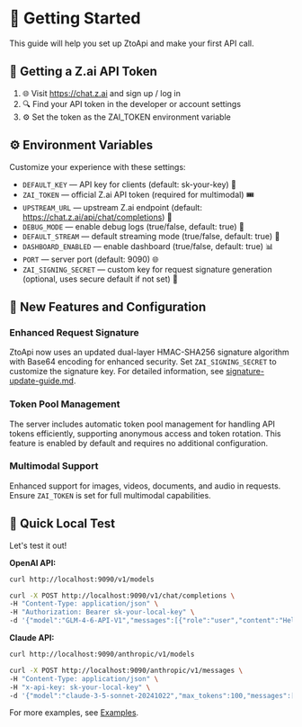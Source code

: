 # 🚀 Getting Started

This guide will help you set up ZtoApi and make your first API call.

## 🔑 Getting a Z.ai API Token

1. 🌐 Visit https://chat.z.ai and sign up / log in
2. 🔍 Find your API token in the developer or account settings
3. ⚙️ Set the token as the ZAI_TOKEN environment variable

## ⚙️ Environment Variables

Customize your experience with these settings:

- `DEFAULT_KEY` — API key for clients (default: sk-your-key) 🔑
- `ZAI_TOKEN` — official Z.ai API token (required for multimodal) 🎟️
- `UPSTREAM_URL` — upstream Z.ai endpoint (default: https://chat.z.ai/api/chat/completions) 🔗
- `DEBUG_MODE` — enable debug logs (true/false, default: true) 🐛
- `DEFAULT_STREAM` — default streaming mode (true/false, default: true) 🌊
- `DASHBOARD_ENABLED` — enable dashboard (true/false, default: true) 📊
- `PORT` — server port (default: 9090) 🌐
- `ZAI_SIGNING_SECRET` — custom key for request signature generation (optional, uses secure default if not set) 🔐

## 🔐 New Features and Configuration

### Enhanced Request Signature
ZtoApi now uses an updated dual-layer HMAC-SHA256 signature algorithm with Base64 encoding for enhanced security. Set `ZAI_SIGNING_SECRET` to customize the signature key. For detailed information, see [signature-update-guide.md](../signature-update-guide.md).

### Token Pool Management
The server includes automatic token pool management for handling API tokens efficiently, supporting anonymous access and token rotation. This feature is enabled by default and requires no additional configuration.

### Multimodal Support
Enhanced support for images, videos, documents, and audio in requests. Ensure `ZAI_TOKEN` is set for full multimodal capabilities.

## 🧪 Quick Local Test

Let's test it out!

**OpenAI API:**
```bash
curl http://localhost:9090/v1/models
```

```bash
curl -X POST http://localhost:9090/v1/chat/completions \
-H "Content-Type: application/json" \
-H "Authorization: Bearer sk-your-local-key" \
-d '{"model":"GLM-4-6-API-V1","messages":[{"role":"user","content":"Hello"}],"stream":false}'
```

**Claude API:**
```bash
curl http://localhost:9090/anthropic/v1/models
```

```bash
curl -X POST http://localhost:9090/anthropic/v1/messages \
-H "Content-Type: application/json" \
-H "x-api-key: sk-your-local-key" \
-d '{"model":"claude-3-5-sonnet-20241022","max_tokens":100,"messages":[{"role":"user","content":"Hello Claude!"}]}'
```

For more examples, see [Examples](../docs/examples.md).
